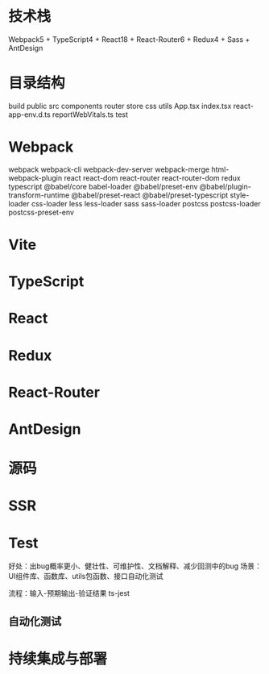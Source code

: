 # 技术栈
Webpack5 + TypeScript4 + React18 + React-Router6 + Redux4 + Sass + AntDesign

# 目录结构
build
public
src
  components
  router
  store
  css
  utils
  App.tsx
  index.tsx
  react-app-env.d.ts
  reportWebVitals.ts
test

# Webpack
webpack webpack-cli webpack-dev-server webpack-merge
html-webpack-plugin
react react-dom react-router react-router-dom redux
typescript
@babel/core babel-loader @babel/preset-env @babel/plugin-transform-runtime @babel/preset-react @babel/preset-typescript
style-loader css-loader less less-loader sass sass-loader postcss postcss-loader postcss-preset-env

# Vite

# TypeScript

# React

# Redux

# React-Router

# AntDesign

# 源码

# SSR

# Test
好处：出bug概率更小、健壮性、可维护性、文档解释、减少回测中的bug
场景：UI组件库、函数库、utils包函数、接口自动化测试

流程：输入-预期输出-验证结果
ts-jest

## 自动化测试

# 持续集成与部署

